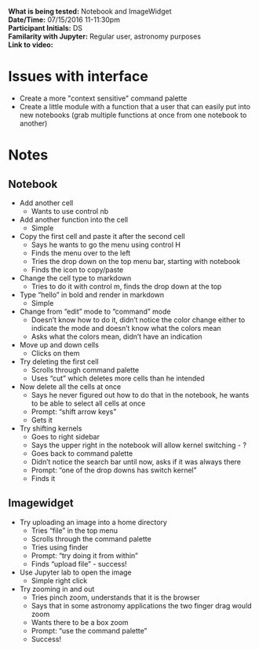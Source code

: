 **What is being tested:** Notebook and ImageWidget  
**Date/Time:** 07/15/2016 11-11:30pm  
**Participant Initials:** DS  
**Familarity with Jupyter:** Regular user, astronomy purposes  
**Link to video:**  

# Issues with interface

* Create a more "context sensitive" command palette
* Create a little module with a function that a user that can easily put into new notebooks (grab multiple functions at once from one notebook to another)


# Notes

## Notebook

* Add another cell
   * Wants to use control nb 
* Add another function into the cell 
   * Simple 
* Copy the first cell and paste it after the second cell 
   * Says he wants to go the menu using control H 
   * Finds the menu over to the left 
   * Tries the drop down on the top menu bar, starting with notebook 
   * Finds the icon to copy/paste 
* Change the cell type to markdown
   * Tries to do it with control m, finds the drop down at the top 
* Type “hello” in bold and render in markdown 
   * Simple 
* Change from “edit” mode to “command” mode 
   * Doesn’t know how to do it, didn’t notice the color change either to indicate the mode and doesn’t know what the colors mean 
   * Asks what the colors mean, didn’t have an indication 
* Move up and down cells 
   * Clicks on them 
* Try deleting the first cell
   * Scrolls through command palette 
   * Uses “cut” which deletes more cells than he intended 
* Now delete all the cells at once 
   * Says he never figured out how to do that in the notebook, he wants to be able to select all cells at once 
   * Prompt: “shift arrow keys”
   * Gets it 
* Try shifting kernels 
   * Goes to right sidebar 
   * Says the upper right in the notebook will allow kernel switching - ? 
   * Goes back to command palette 
   * Didn’t notice the search bar until now, asks if it was always there 
   * Prompt: “one of the drop downs has switch kernel”
   * Finds it 

## Imagewidget 

* Try uploading an image into a home directory 
   * Tries “file” in the top menu
   * Scrolls through the command palette 
   * Tries using finder 
   * Prompt: “try doing it from within” 
   * Finds “upload file” - success!
* Use Jupyter lab to open the image 
   * Simple right click
* Try zooming in and out 
   * Tries pinch zoom, understands that it is the browser 
   * Says that in some astronomy applications the two finger drag would zoom 
   * Wants there to be a box zoom 
   * Prompt: “use the command palette” 
   * Success! 
